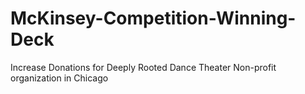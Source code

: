 # McKinsey-Competition-Winning-Deck
Increase Donations for Deeply Rooted Dance Theater Non-profit organization in Chicago
